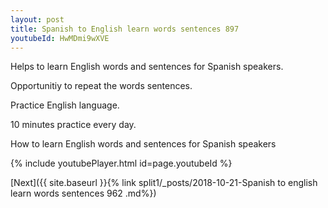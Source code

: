 ```yaml
---
layout: post
title: Spanish to English learn words sentences 897 
youtubeId: HwMDmi9wXVE
---
```

 
 
Helps to learn English words and sentences for Spanish speakers.

Opportunitiy to repeat the words sentences. 

Practice English language. 
 
10 minutes practice every day. 
 
How to learn English words and sentences for Spanish speakers 
 
{% include youtubePlayer.html id=page.youtubeId %}
 
 
[Next]({{ site.baseurl }}{% link  split1/_posts/2018-10-21-Spanish to english learn words sentences 962 .md%})
 
